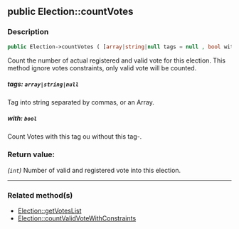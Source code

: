 ## public Election::countVotes

### Description    

```php
public Election->countVotes ( [array|string|null tags = null , bool with = true] ): int
```

Count the number of actual registered and valid vote for this election. This method ignore votes constraints, only valid vote will be counted.
    

##### **tags:** *```array|string|null```*   
Tag into string separated by commas, or an Array.    


##### **with:** *```bool```*   
Count Votes with this tag ou without this tag-.    


### Return value:   

*(```int```)* Number of valid and registered vote into this election.


---------------------------------------

### Related method(s)      

* [Election::getVotesList](../Election%20Class/public%20Election--getVotesList.md)    
* [Election::countValidVoteWithConstraints](../Election%20Class/public%20Election--countValidVoteWithConstraints.md)    
